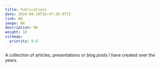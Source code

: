 ```yaml
---
title: Publications
date: 2020-09-20T16:47:30.077Z
link: NA
image: NA
description: NA
weight: 10
sitemap:
  priority: 0.6
---
```

<!--

This page represents the landing page for "publications" section. It is also shown under the homepage header for "publications". It should be therefore relatively short and sweet.

\-->

A collection of articles, presentations or blog posts I have created over the years.
